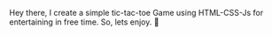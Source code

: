 Hey there, I create a simple tic-tac-toe Game using HTML-CSS-Js for entertaining in free time.
So, lets enjoy. 🙂
